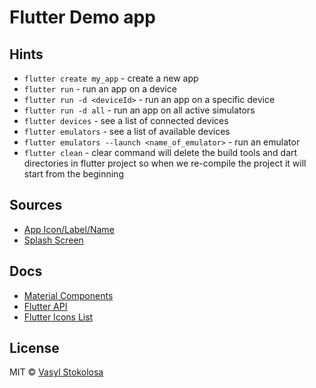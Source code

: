 # Flutter Demo app

## Hints
 - `flutter create my_app` - create a new app
 - `flutter run` - run an app on a device
 - `flutter run -d <deviceId>` - run an app on a specific device
 - `flutter run -d all` - run an app on all active simulators
 - `flutter devices` - see a list of connected devices
 - `flutter emulators` - see a list of available devices
 - `flutter emulators --launch <name_of_emulator>` - run an emulator
 - `flutter clean` - clear command will delete the build tools and dart directories in flutter project so when we re-compile the project it will start from the beginning

## Sources
 - [App Icon/Label/Name](./docs/AppIcon.md)
 - [Splash Screen](./docs/SplashScreen.md)

## Docs

 - [Material Components](https://material.io/components/)
 - [Flutter API](https://api.flutter.dev/index.html)
 - [Flutter Icons List](https://material.io/resources/icons/?style=baseline)

## License

MIT © [Vasyl Stokolosa](https://about.me/shystruk)
